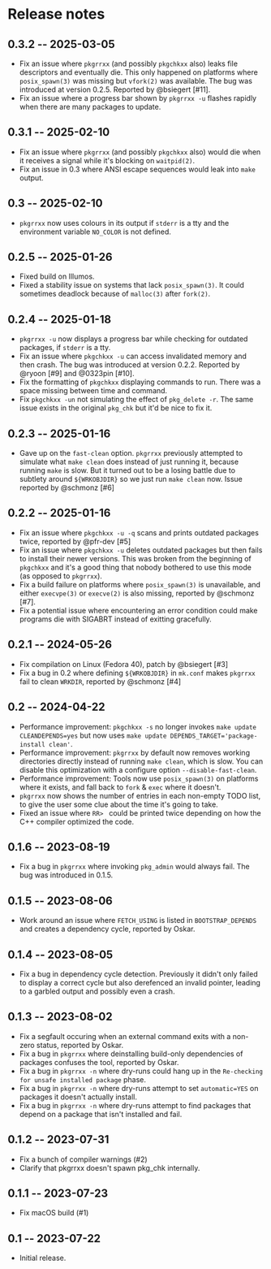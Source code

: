 # Release notes

## 0.3.2 -- 2025-03-05

* Fix an issue where `pkgrrxx` (and possibly `pkgchkxx` also) leaks file
  descriptors and eventually die. This only happened on platforms where
  `posix_spawn(3)` was missing but `vfork(2)` was available. The bug was
  introduced at version 0.2.5. Reported by @bsiegert [#11].
* Fix an issue where a progress bar shown by `pkgrrxx -u` flashes rapidly
  when there are many packages to update.

## 0.3.1 -- 2025-02-10

* Fix an issue where `pkgrrxx` (and possibly `pkgchkxx` also) would die
  when it receives a signal while it's blocking on `waitpid(2)`.
* Fix an issue in 0.3 where ANSI escape sequences would leak into `make`
  output.

## 0.3 -- 2025-02-10

* `pkgrrxx` now uses colours in its output if `stderr` is a tty and the
  environment variable `NO_COLOR` is not defined.

## 0.2.5 -- 2025-01-26

* Fixed build on Illumos.
* Fixed a stability issue on systems that lack `posix_spawn(3)`. It could
  sometimes deadlock because of `malloc(3)` after `fork(2)`.

## 0.2.4 -- 2025-01-18

* `pkgrrxx -u` now displays a progress bar while checking for outdated
  packages, if `stderr` is a tty.
* Fix an issue where `pkgchkxx -u` can access invalidated memory and then
  crash. The bug was introduced at version 0.2.2. Reported by @ryoon [#9]
  and @0323pin [#10].
* Fix the formatting of `pkgchkxx` displaying commands to run. There was a
  space missing between time and command.
* Fix `pkgchkxx -un` not simulating the effect of `pkg_delete -r`. The same
  issue exists in the original `pkg_chk` but it'd be nice to fix it.

## 0.2.3 -- 2025-01-16

* Gave up on the `fast-clean` option. `pkgrrxx` previously attempted to
  simulate what `make clean` does instead of just running it, because
  running `make` is slow. But it turned out to be a losing battle due to
  subtlety around `${WRKOBJDIR}` so we just run `make clean` now. Issue
  reported by @schmonz [#6]

## 0.2.2 -- 2025-01-16

* Fix an issue where `pkgchkxx -u -q` scans and prints outdated packages
  twice, reported by @pfr-dev [#5]
* Fix an issue where `pkgchkxx -u` deletes outdated packages but then fails
  to install their newer versions. This was broken from the beginning of
  `pkgchkxx` and it's a good thing that nobody bothered to use this mode
  (as opposed to `pkgrrxx`).
* Fix a build failure on platforms where `posix_spawn(3)` is unavailable,
  and either `execvpe(3)` or `execve(2)` is also missing, reported by
  @schmonz [#7].
* Fix a potential issue where encountering an error condition could make
  programs die with SIGABRT instead of exitting gracefully.

## 0.2.1 -- 2024-05-26

* Fix compilation on Linux (Fedora 40), patch by @bsiegert [#3]
* Fix a bug in 0.2 where defining `${WRKOBJDIR}` in `mk.conf` makes
  `pkgrrxx` fail to clean `WRKDIR`, reported by @schmonz [#4]

## 0.2 -- 2024-04-22

* Performance improvement: `pkgchkxx -s` no longer invokes `make update
  CLEANDEPENDS=yes` but now uses `make update
  DEPENDS_TARGET='package-install clean'`.
* Performance improvement: `pkgrrxx` by default now removes working
  directories directly instead of running `make clean`, which is slow. You
  can disable this optimization with a configure option
  `--disable-fast-clean`.
* Performance improvement: Tools now use `posix_spawn(3)` on platforms
  where it exists, and fall back to `fork` & `exec` where it doesn't.
* `pkgrrxx` now shows the number of entries in each non-empty TODO list, to
  give the user some clue about the time it's going to take.
* Fixed an issue where `RR> ` could be printed twice depending on how the
  C++ compiler optimized the code.

## 0.1.6 -- 2023-08-19

* Fix a bug in `pkgrrxx` where invoking `pkg_admin` would always fail. The
  bug was introduced in 0.1.5.

## 0.1.5 -- 2023-08-06

* Work around an issue where `FETCH_USING` is listed in `BOOTSTRAP_DEPENDS`
  and creates a dependency cycle, reported by Oskar.

## 0.1.4 -- 2023-08-05

* Fix a bug in dependency cycle detection. Previously it didn't only failed
  to display a correct cycle but also derefenced an invalid pointer,
  leading to a garbled output and possibly even a crash.

## 0.1.3 -- 2023-08-02

* Fix a segfault occuring when an external command exits with a non-zero
  status, reported by Oskar.
* Fix a bug in `pkgrrxx` where deinstalling build-only dependencies of
  packages confuses the tool, reported by Oskar.
* Fix a bug in `pkgrrxx -n` where dry-runs could hang up in the
  `Re-checking for unsafe installed package` phase.
* Fix a bug in `pkgrrxx -n` where dry-runs attempt to set `automatic=YES`
  on packages it doesn't actually install.
* Fix a bug in `pkgrrxx -n` where dry-runs attempt to find packages that
  depend on a package that isn't installed and fail.

## 0.1.2 -- 2023-07-31

* Fix a bunch of compiler warnings (#2)
* Clarify that pkgrrxx doesn't spawn pkg_chk internally.

## 0.1.1 -- 2023-07-23

* Fix macOS build (#1)

## 0.1 -- 2023-07-22

* Initial release.
